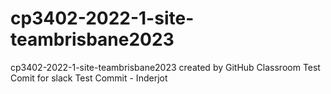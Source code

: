 # cp3402-2022-1-site-teambrisbane2023
cp3402-2022-1-site-teambrisbane2023 created by GitHub Classroom
Test Comit for slack
Test Commit - Inderjot
